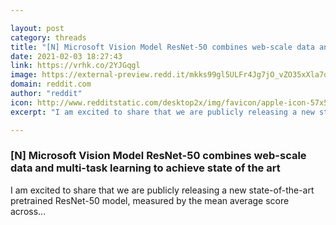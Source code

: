 ```yaml
---

layout: post
category: threads
title: "[N] Microsoft Vision Model ResNet-50 combines web-scale data and multi-task learning to achieve state of the art"
date: 2021-02-03 18:27:43
link: https://vrhk.co/2YJGqgl
image: https://external-preview.redd.it/mkks99gl5ULFr4Jg7jO_vZO35xXla7dYz87WnsfMNRo.jpg?width=1200&height=628.272251309&auto=webp&crop=1200:628.272251309,smart&s=775f56c54db549ed9da013d2c1497d3736f69cdf
domain: reddit.com
author: "reddit"
icon: http://www.redditstatic.com/desktop2x/img/favicon/apple-icon-57x57.png
excerpt: "I am excited to share that we are publicly releasing a new state-of-the-art pretrained ResNet-50 model, measured by the mean average score across..."

---
```


### [N] Microsoft Vision Model ResNet-50 combines web-scale data and multi-task learning to achieve state of the art

I am excited to share that we are publicly releasing a new state-of-the-art pretrained ResNet-50 model, measured by the mean average score across...